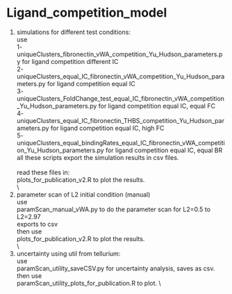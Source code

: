# Ligand_competition_model

1) simulations for different test conditions: \
use \
1- uniqueClusters_fibronectin_vWA_competition_Yu_Hudson_parameters.py for ligand competition different IC \
2- uniqueClusters_equal_IC_fibronectin_vWA_competition_Yu_Hudson_parameters.py for ligand competition equal IC \
3- uniqueClusters_FoldChange_test_equal_IC_fibronectin_vWA_competition_Yu_Hudson_parameters.py for ligand competition equal IC, equal FC \
4- uniqueClusters_equal_IC_fibronectin_THBS_competition_Yu_Hudson_parameters.py for ligand competition equal IC, high FC \
5- uniqueClusters_equal_bindingRates_equal_IC_fibronectin_vWA_competition_Yu_Hudson_parameters.py for ligand competition equal IC, equal BR \
all these scripts export the simulation results in csv files. \
\
read these files in: \
plots_for_publication_v2.R to plot the results. \
\
2) parameter scan of L2 initial condition (manual) \
use \
paramScan_manual_vWA.py to do the parameter scan for L2=0.5 to L2=2.97 \
exports to csv \
then use \
plots_for_publication_v2.R to plot the results. \
\ 
3) uncertainty using util from tellurium: \
use \
paramScan_utility_saveCSV.py for uncertainty analysis, saves as csv. \
then use \
paramScan_utility_plots_for_publication.R to plot. \





